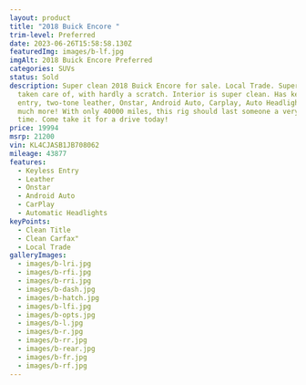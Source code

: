 ```yaml
---
layout: product
title: "2018 Buick Encore "
trim-level: Preferred
date: 2023-06-26T15:58:58.130Z
featuredImg: images/b-lf.jpg
imgAlt: 2018 Buick Encore Preferred
categories: SUVs
status: Sold
description: Super clean 2018 Buick Encore for sale. Local Trade. Super well
  taken care of, with hardly a scratch. Interior is super clean. Has keyless
  entry, two-tone leather, Onstar, Android Auto, Carplay, Auto Headlights, and
  much more! With only 40000 miles, this rig should last someone a very long
  time. Come take it for a drive today!
price: 19994
msrp: 21200
vin: KL4CJASB1JB708062
mileage: 43877
features:
  - Keyless Entry
  - Leather
  - Onstar
  - Android Auto
  - CarPlay
  - Automatic Headlights
keyPoints:
  - Clean Title
  - Clean Carfax"
  - Local Trade
galleryImages:
  - images/b-lri.jpg
  - images/b-rfi.jpg
  - images/b-rri.jpg
  - images/b-dash.jpg
  - images/b-hatch.jpg
  - images/b-lfi.jpg
  - images/b-opts.jpg
  - images/b-l.jpg
  - images/b-r.jpg
  - images/b-rr.jpg
  - images/b-rear.jpg
  - images/b-fr.jpg
  - images/b-rf.jpg
---
```

